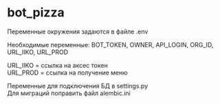 # bot_pizza

Переменные окружения задаются в файле .env

Необходимые переменные: BOT_TOKEN, OWNER, API_LOGIN, ORG_ID, URL_IIKO, URL_PROD


URL_IIKO = ссылка на аксес токен <br>
URL_PROD = ссылка на получение меню <br>


Переменные для подключения БД в settings.py <br>
Для миграций поправить файл alembic.ini
